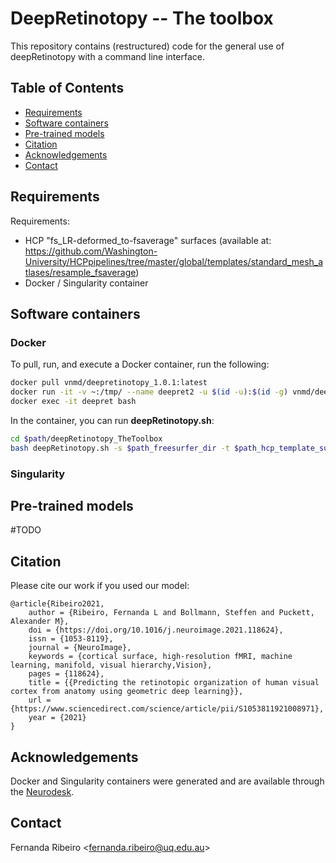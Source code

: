 # DeepRetinotopy -- The toolbox
This repository contains (restructured) code for the general use of deepRetinotopy with a command line interface.

## Table of Contents
* [Requirements](#installation-and-requirements)
* [Software containers](#software-containers)
* [Pre-trained models](#pre-trained-models)
* [Citation](#citation)
* [Acknowledgements](#acknowledgements)
* [Contact](#contact)

## Requirements 

Requirements:
- HCP "fs_LR-deformed_to-fsaverage" surfaces (available at: https://github.com/Washington-University/HCPpipelines/tree/master/global/templates/standard_mesh_atlases/resample_fsaverage)
- Docker / Singularity container

## Software containers

### Docker
To pull, run, and execute a Docker container, run the following:

```bash
docker pull vnmd/deepretinotopy_1.0.1:latest
docker run -it -v ~:/tmp/ --name deepret2 -u $(id -u):$(id -g) vnmd/deepretinotopy_1.0.1:latest
docker exec -it deepret bash
```

In the container, you can run **deepRetinotopy.sh**: 
```bash
cd $path/deepRetinotopy_TheToolbox
bash deepRetinotopy.sh -s $path_freesurfer_dir -t $path_hcp_template_surfaces -d $dataset_name
```
### Singularity


## Pre-trained models

#TODO

## Citation

Please cite our work if you used our model:

	@article{Ribeiro2021,
		author = {Ribeiro, Fernanda L and Bollmann, Steffen and Puckett, Alexander M},
		doi = {https://doi.org/10.1016/j.neuroimage.2021.118624},
		issn = {1053-8119},
		journal = {NeuroImage},
		keywords = {cortical surface, high-resolution fMRI, machine learning, manifold, visual hierarchy,Vision},
		pages = {118624},
		title = {{Predicting the retinotopic organization of human visual cortex from anatomy using geometric deep learning}},
		url = {https://www.sciencedirect.com/science/article/pii/S1053811921008971},
		year = {2021}
	}

## Acknowledgements

Docker and Singularity containers were generated and are available through the [Neurodesk](https://www.neurodesk.org/). 

## Contact
Fernanda Ribeiro <[fernanda.ribeiro@uq.edu.au](fernanda.ribeiro@uq.edu.au)>
